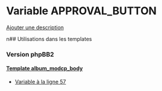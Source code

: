 # Variable APPROVAL_BUTTON
[Ajouter une description](https://fa-tvars.appspot.com/APPROVAL_BUTTON)

n## Utilisations dans les templates

### Version phpBB2

#### [Template album_modcp_body](subsilver/album_modcp_body.md)
* [Variable à la ligne 57](../subsilver/album_modcp_body.tpl#L57)